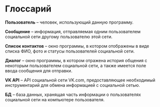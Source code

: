 # Глоссарий

**Пользователь** – человек, использующий данную программу.

**Сообщение** – информация, отправляемая одним пользователем социальной сети другому пользователю этой сети.

**Список контактов** – окно программы, в котором отображены в виде списка ФИО, фото и статусы пользователей социальной сети.

**Диалог** – окно программы, в котором отражена история общения с некоторым пользователем социальной сети, а также имеется поле ввода сообщения для отправки.

**VK API** – API социальной сети VK.com, предоставляющее необходимый инструментарий для обмена информацией с социальной сетью.

**БД** – база данных, хранящая часть информации о пользователях социальной сети на компьютере пользователя.